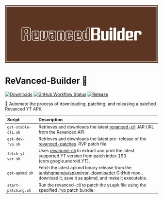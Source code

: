 ![cover](cover.png)

# ReVanced-Builder :hammer:

[![Downloads][downloads-shield]][downloads-url]
[![GitHub Workflow Status][ci-status-shield]][ci-url]
[![Release][release-shield]][downloads-url]

🤖 Automate the process of downloading, patching, and releasing a patched Revanced YT APK.

| Script | Description |
|:---------|:--------|
| `get-stable-cli.sh` | Retrieves and downloads the latest [revanced-cli](https://github.com/revanced/revanced-cli) JAR URL from the Revanced API |
| `get-dev-rvp.sh` | Retrieves and downloads the latest pre-release of the [revanced-patches](https://github.com/revanced/revanced-patches) .RVP patch file. |
| `fetch-yt-ver.sh` | Uses [revanced-cli](https://github.com/revanced/revanced-cli) to extract and print the latest supported YT version from patch index 193 (com.google.android.YT). |
| `get-apkmd.sh` | Fetch the latest apkmd binary release from the [tanishqmanuja/apkmirror-downloader](https://github.com/tanishqmanuja/apkmirror-downloader) GitHub repo , download it, save it as apkmd, and make it executable. |
| `start-patching.sh` | Run the revanced-cli to patch the yt.apk file using the specified .rvp patch bundle. |

<!-- Shields -->

[ci-status-shield]: https://img.shields.io/github/actions/workflow/status/azimstech/revanced-builder/build-revanced.yml?style=for-the-badge
[ci-url]:https://github.com/AzimsTech/ReVanced-Builder/actions/workflows/build-revanced.yml
[downloads-shield]: https://img.shields.io/github/downloads/azimstech/revanced-builder/total?style=for-the-badge&logo=github
[downloads-url]: https://github.com/azimstech/revanced-builder/releases/latest
[release-shield]: https://img.shields.io/github/v/release/azimstech/revanced-builder?style=for-the-badge
